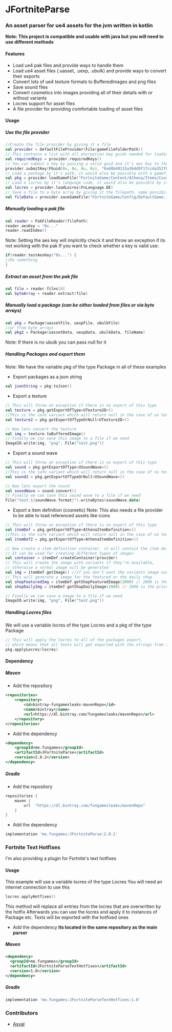 
# JFortniteParse

### An asset parser for ue4 assets for the jvm written in kotlin

**Note: This project is compatible and usable with java but you will need to use different methods**

#### Features
- Load ue4 pak files and provide ways to handle them
- Load ue4 asset files (.uasset, .uexp, .ubulk) and provide ways to convert their exports
- Convert lots of ue4 texture formats to BufferedImages and png files
- Save sound files
- Convert cosmetics into images providing all of their details with or without variants
- Locres support for asset files
- A file provider for providing comfortable loading of asset files
#### Usage
##### Use the file provider
```kotlin
//Create the file provider by giving it a file
val provider = DefaultFileProvider(File(gameFileFolderPath))
// This contains a list with all encryption key guids needed for loading the pak files  
val requiredKeys = provider.requiredKeys() 
// You can submit a key by passing a valid guid and it's aes key to the submitKey method
provider.submitKey(FGuid(0u, 0u, 0u, 0u), "0x60b40115a36dd9f17cc4a352f03211e3a859ac664fef7e7200930f849fd8a980")  
// Load a package by it's path, it would also be possible with a gamefile object
val pkg = provider.loadGameFile("FortniteGame/Content/Athena/Items/Cosmetics/Characters/CID_144_Athena_Commando_M_SoccerDudeA.uasset") 
// Load a locres by it's language code, it would also be possible by it's path or a gamefile
val locres = provider.loadLocres(FnLanguage.DE)
// Save a file to a byte array by giving it the filepath, same possibilities as with the others
val fileData = provider.saveGameFile("FortniteGame/Config/DefaultGame.ini")
```
##### Manually loading a pak file
```kotlin
val reader = PakFileReader(filePath)  
reader.aesKey = "0x..."  
reader.readIndex()
```
Note: Setting the aes key will implicitly check it and throw an exception if its not working with the pak
If you want to check whether a key is valid use:
```kotlin
if(reader.testAesKey("0x...") {
//Do something
}
```
##### Extract an asset from the pak file
```kotlin
val file = reader.files[0]
val byteArray = reader.extract(file)
```
##### Manually load a package (can be either loaded from files or via byte arrays)
```kotlin
val pkg = Package(uassetFile, uexpFile, ubulkFile)
//or from byte arrays
val pkg2 = Package(uassetData, uexpData, ubulkData, fileName)
```
Note: If there is no ubulk you can pass null for it

##### Handling Packages and export them
Note: We have the variable pkg of the type Package in all of these examples

- Export packages as a json string
```kotlin
val jsonString = pkg.toJson()
``` 
- Export a texture
```kotlin
// This will throw an exception if there is no export of this type
val texture = pkg.getExportOfType<UTexture2D>()
//This is the safe variant which will return null in the case of no texture export
val texture2 = pkg.getExportOfTypeOrNull<UTexture2D>()

// Now lets convert the texture
val img = texture.toBufferedImage()
// Finally we can save this image to a file if we need
ImageIO.write(img, "png", File("test.png"))
```
- Export a sound wave
```kotlin
// This will throw an exception if there is no export of this type
val sound = pkg.getExportOfType<USoundWave>()
//This is the safe variant which will return null in the case of no texture export
val sound2 = pkg.getExportOfTypeOrNull<USoundWave>()

// Now lets export the sound
val soundWave = sound.convert()
// Finally we can save this sound wave to a file if we need
File("test.${soundWave.format}").writeBytes(soundWave.data)
```
- Export a item definition (cosmetic)
Note: This also needs a file provider to be able to load referenced assets like icons
```kotlin
// This will throw an exception if there is no export of this type
val itemDef = pkg.getExportOfType<AthenaItemDefinition>()
//This is the safe variant which will return null in the case of no texture export
val itemDef2 = pkg.getExportOfType<AthenaItemDefinition>()

// Now create a item definition container, it will contain the item definitions icons and information
// It can be used for creating different types of images
val container = itemDef.createContainer(provider)
// This will create the image with variants if they're available, 
// otherwise a normal image will be generated
val img = itemDef.getImage() //if you don't want the variants image use itemDef.getImageNoVariants()
// This will generate a image for the featured or the daily shop
val shopFeaturedImg = itemDef.getShopFeaturedImage(2000) // 2000 is the price
val shopDailyImg = itemDef.getShopDailyImage(2000) // 2000 is the price

// Finally we can save a image to a file if we need
ImageIO.write(img, "png", File("test.png"))
```
##### Handling Locres files
We will use a variable locres of the type Locres and a pkg of the type Package
```kotlin
// This will apply the locres to all of the packages export,
// which means that all texts will get exported with the strings from the given locres
pkg.applyLocres(locres)
```
#### Dependency
##### Maven
- Add the repository
```xml
<repositories>
	<repository>
		<id>bintray-fungamesleaks-mavenRepo</id>
		<name>bintray</name>
		<url>https://dl.bintray.com/fungamesleaks/mavenRepo</url>
	</repository>
</repositories>
```
- Add the dependency
```xml
<dependency>
	<groupId>me.fungames</groupId>
	<artifactId>JFortniteParse</artifactId>
	<version>2.0.2</version>
</dependency>
```
##### Gradle
- Add the repository
```groovy
repositories {
	maven {
		url  "https://dl.bintray.com/fungamesleaks/mavenRepo"
	}
}
```
- Add the dependency
```groovy
implementation 'me.fungames:JFortniteParse:2.0.2'
```

### Fortnite Text Hotfixes
I'm also providing a plugin for Fortnite's text hotfixes

#### Usage
This example will use a variable locres of the type Locres
You will need an internet connection to use this
```kotlin
locres.applyHotfixes()
```
This method will replace all entries from the locres that are overwritten by the hotfix
Afterwards you can use the locres and apply it to instances of Package etc.
Texts will be exported with the hotfixed ones
- Add the dependency
**Its located in the same repository as the main parser**
##### Maven
```xml
<dependency>
  <groupId>me.fungames</groupId>
  <artifactId>JFortniteParseTextHotfixes</artifactId>
  <version>1.0</version>
</dependency>
```
##### Gradle
```groovy
implementation 'me.fungames:JFortniteParseTextHotfixes:1.0'
```

### Contributors
- [Asval](https://github.com/iAmAsval)

